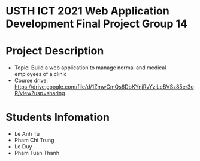 USTH ICT 2021 Web Application Development Final Project Group 14
=====================================================

Project Description
=====================================================

- Topic: Build a web application to manage normal and medical employees of a clinic
- Course drive: https://drive.google.com/file/d/1ZmwCmQs6DbKYnjRvYziLcBVSz85er3oR/view?usp=sharing

Students Infomation
=======================

* Le Anh Tu
* Pham Chi Trung
* Le Duy
* Pham Tuan Thanh



